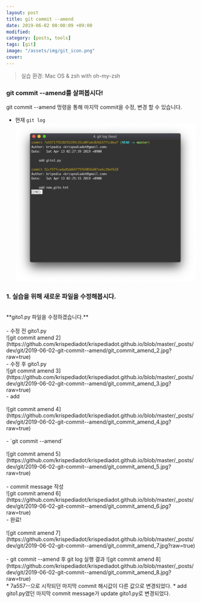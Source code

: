 ```yaml
---
layout: post
title: git commit --amend
date: 2019-06-02 00:00:09 +09:00
modified: 
category: [posts, tools]
tags: [git]
image: "/assets/img/git_icon.png"
cover: 
---
```


>실습 환경: Mac OS & zsh with oh-my-zsh

### git commit --amend를 살펴봅시다! <br>

 git commit --amend 멍령을 통해 마지막 commit을 수정, 변경 할 수 있습니다. <br>

  - 현재 `git log`<br>
   ![git commit amend 1](https://github.com/krispediadot/krispediadot.github.io/blob/master/_posts/dev/git/2019-06-02-git-commit--amend/git_commit_amend_1.jpg?raw=true)

### 1. 실습을 위해 새로운 파일을 수정해봅시다. <br>
<br>
**gito1.py 파일을 수정하겠습니다.**<br>
<br>
- 수정 전 gito1.py<br>
![git commit amend 2](https://github.com/krispediadot/krispediadot.github.io/blob/master/_posts/dev/git/2019-06-02-git-commit--amend/git_commit_amend_2.jpg?raw=true)
<br>
- 수정 후 gito1.py<br>
![git commit amend 3](https://github.com/krispediadot/krispediadot.github.io/blob/master/_posts/dev/git/2019-06-02-git-commit--amend/git_commit_amend_3.jpg?raw=true)
<br>
- add<br>
<br>
![git commit amend 4](https://github.com/krispediadot/krispediadot.github.io/blob/master/_posts/dev/git/2019-06-02-git-commit--amend/git_commit_amend_4.jpg?raw=true)
<br><br>
- `git commit --amend`<br>
<br>
![git commit amend 5](https://github.com/krispediadot/krispediadot.github.io/blob/master/_posts/dev/git/2019-06-02-git-commit--amend/git_commit_amend_5.jpg?raw=true)
<br><br>
- commit message 작성<br>
![git commit amend 6](https://github.com/krispediadot/krispediadot.github.io/blob/master/_posts/dev/git/2019-06-02-git-commit--amend/git_commit_amend_6.jpg?raw=true)
<br>
- 완료!<br>
<br>
![git commit amend 7](https://github.com/krispediadot/krispediadot.github.io/blob/master/_posts/dev/git/2019-06-02-git-commit--amend/git_commit_amend_7.jpg?raw=true)
<br><br>
- git commit --amend 후 git log 실행 결과
![git commit amend 8](https://github.com/krispediadot/krispediadot.github.io/blob/master/_posts/dev/git/2019-06-02-git-commit--amend/git_commit_amend_8.jpg?raw=true)
<br>
  * 7a557--으로 시작되던 마지막 commit 해시값이 다른 값으로 변경되었다. 
  * add gito1.py였던 마지막 commit message가 update gito1.py로 변경되었다.
